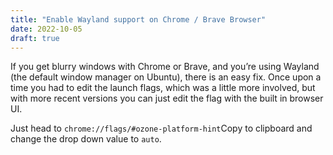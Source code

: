 ```yaml
---
title: "Enable Wayland support on Chrome / Brave Browser"
date: 2022-10-05
draft: true
---
```


<script src="/copy-to-clipboard.js"></script>
<link rel="stylesheet" href="/tooltip.css">

If you get blurry windows with Chrome or Brave, and you’re using Wayland (the default window manager on Ubuntu), there is an easy fix. Once upon a time you had to edit the launch flags, which was a little more involved, but with more recent versions you can just edit the flag with the built in browser UI.

Just head to <a id="flag-text">`chrome://flags/#ozone-platform-hint`</a><span class="tooltip"><span class="tooltiptext" id="flag-tooltip">Copy to clipboard</span><i class="fa fa-clipboard" style="font-size:12px; cursor:pointer;" onclick="copyToClipboard('flag-text', 'flag-tooltip')" onmouseout="tooltipReset('flag-tooltip')"></i></span> and change the drop down value to `auto`.
